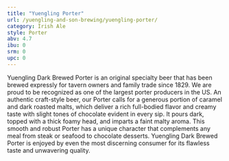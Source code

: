 ```yaml
---
title: "Yuengling Porter"
url: /yuengling-and-son-brewing/yuengling-porter/
category: Irish Ale
style: Porter
abv: 4.7
ibu: 0
srm: 0
upc: 0
---
```

Yuengling Dark Brewed Porter is an original specialty beer that has been brewed expressly for tavern owners and family trade since 1829. We are proud to be recognized as one of the largest porter producers in the US. An authentic craft-style beer, our Porter calls for a generous portion of caramel and dark roasted malts, which deliver a rich full-bodied flavor and creamy taste with slight tones of chocolate evident in every sip. It pours dark, topped with a thick foamy head, and imparts a faint malty aroma. This smooth and robust Porter has a unique character that complements any meal from steak or seafood to chocolate desserts. Yuengling Dark Brewed Porter is enjoyed by even the most discerning consumer for its flawless taste and unwavering quality.
